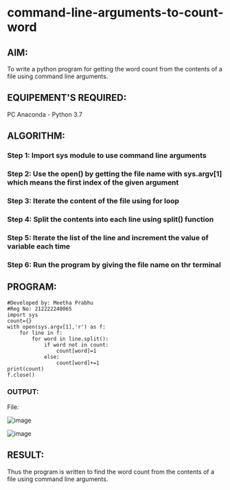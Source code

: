 # command-line-arguments-to-count-word
## AIM:
To write a python program for getting the word count from the contents of a file using command line arguments.
## EQUIPEMENT'S REQUIRED: 
PC
Anaconda - Python 3.7
## ALGORITHM: 
### Step 1: Import sys module to use command line arguments

### Step 2: Use the open() by getting the file name with sys.argv[1] which means the first index of the given argument
 
### Step 3: Iterate the content of the file using for loop

### Step 4:  Split the contents into each line using split() function

### Step 5: Iterate the list of the line and increment the value of variable each time

### Step 6: Run the program by giving the file name on thr terminal

## PROGRAM:
```
#Developed by: Meetha Prabhu
#Reg No: 212222240065
import sys
count={}
with open(sys.argv[1],'r') as f:
    for line in f:
        for word in line.split():
            if word not in count:
                count[word]=1
            else:
                count[word]+=1
print(count)
f.close()
```
### OUTPUT:
File:

![image](https://github.com/Meetha22003992/command-line-arguments-to-count-word/assets/119401038/b531c5f8-4849-4fe4-9d23-48458ae4dd0a)

![image](https://github.com/Meetha22003992/command-line-arguments-to-count-word/assets/119401038/2c423646-68ba-40e4-a3d8-d20f2efc38bd)

## RESULT:
Thus the program is written to find the word count from the contents of a file using command line arguments.
